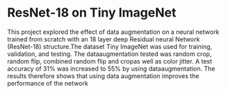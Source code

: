 # ResNet-18 on Tiny ImageNet

This project explored the effect of data augmentation on a neural network trained from scratch with an 18 layer deep Residual neural Network (ResNet-18) structure.The dataset Tiny ImageNet was used for training, validation, and testing. The dataaugmentation tested was random crop, random flip, combined random flip and cropas well as color jitter. A test accuracy of 31% was increased to 55% by using dataaugmentation. The results therefore shows that using data augmentation improves the performance of the network
